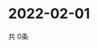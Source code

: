 # 2022-02-01
  共 0条

  <!-- BEGIN -->
  <!-- 最后更新时间Tue Feb 01 2022 09:04:10 GMT+0000 (Coordinated Universal Time) -->
  
  <!-- END -->
  
  